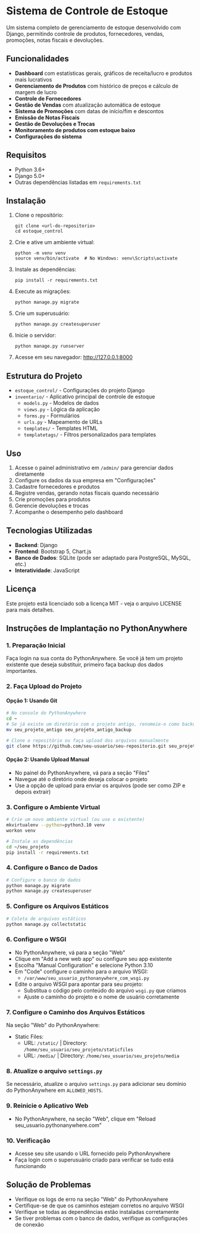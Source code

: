 # Sistema de Controle de Estoque

Um sistema completo de gerenciamento de estoque desenvolvido com Django, permitindo controle de produtos, fornecedores, vendas, promoções, notas fiscais e devoluções.

## Funcionalidades

- **Dashboard** com estatísticas gerais, gráficos de receita/lucro e produtos mais lucrativos
- **Gerenciamento de Produtos** com histórico de preços e cálculo de margem de lucro
- **Controle de Fornecedores**
- **Gestão de Vendas** com atualização automática de estoque
- **Sistema de Promoções** com datas de início/fim e descontos
- **Emissão de Notas Fiscais**
- **Gestão de Devoluções e Trocas**
- **Monitoramento de produtos com estoque baixo**
- **Configurações do sistema**

## Requisitos

- Python 3.6+
- Django 5.0+
- Outras dependências listadas em `requirements.txt`

## Instalação

1. Clone o repositório:
   ```
   git clone <url-do-repositorio>
   cd estoque_control
   ```

2. Crie e ative um ambiente virtual:
   ```
   python -m venv venv
   source venv/bin/activate  # No Windows: venv\Scripts\activate
   ```

3. Instale as dependências:
   ```
   pip install -r requirements.txt
   ```

4. Execute as migrações:
   ```
   python manage.py migrate
   ```

5. Crie um superusuário:
   ```
   python manage.py createsuperuser
   ```

6. Inicie o servidor:
   ```
   python manage.py runserver
   ```

7. Acesse em seu navegador: http://127.0.0.1:8000

## Estrutura do Projeto

- `estoque_control/` - Configurações do projeto Django
- `inventario/` - Aplicativo principal de controle de estoque
  - `models.py` - Modelos de dados
  - `views.py` - Lógica da aplicação
  - `forms.py` - Formulários
  - `urls.py` - Mapeamento de URLs
  - `templates/` - Templates HTML
  - `templatetags/` - Filtros personalizados para templates

## Uso

1. Acesse o painel administrativo em `/admin/` para gerenciar dados diretamente
2. Configure os dados da sua empresa em "Configurações"
3. Cadastre fornecedores e produtos
4. Registre vendas, gerando notas fiscais quando necessário
5. Crie promoções para produtos
6. Gerencie devoluções e trocas
7. Acompanhe o desempenho pelo dashboard

## Tecnologias Utilizadas

- **Backend**: Django
- **Frontend**: Bootstrap 5, Chart.js
- **Banco de Dados**: SQLite (pode ser adaptado para PostgreSQL, MySQL, etc.)
- **Interatividade**: JavaScript

## Licença

Este projeto está licenciado sob a licença MIT - veja o arquivo LICENSE para mais detalhes.

## Instruções de Implantação no PythonAnywhere

### 1. Preparação Inicial

Faça login na sua conta do PythonAnywhere. Se você já tem um projeto existente que deseja substituir, primeiro faça backup dos dados importantes.

### 2. Faça Upload do Projeto

#### Opção 1: Usando Git
```bash
# No console do PythonAnywhere
cd ~
# Se já existe um diretório com o projeto antigo, renomeie-o como backup
mv seu_projeto_antigo seu_projeto_antigo_backup

# Clone o repositório ou faça upload dos arquivos manualmente
git clone https://github.com/seu-usuario/seu-repositorio.git seu_projeto
```

#### Opção 2: Usando Upload Manual
- No painel do PythonAnywhere, vá para a seção "Files"
- Navegue até o diretório onde deseja colocar o projeto
- Use a opção de upload para enviar os arquivos (pode ser como ZIP e depois extrair)

### 3. Configure o Ambiente Virtual

```bash
# Crie um novo ambiente virtual (ou use o existente)
mkvirtualenv --python=python3.10 venv
workon venv

# Instale as dependências
cd ~/seu_projeto
pip install -r requirements.txt
```

### 4. Configure o Banco de Dados

```bash
# Configure o banco de dados
python manage.py migrate
python manage.py createsuperuser
```

### 5. Configure os Arquivos Estáticos

```bash
# Coleta de arquivos estáticos
python manage.py collectstatic
```

### 6. Configure o WSGI

- No PythonAnywhere, vá para a seção "Web"
- Clique em "Add a new web app" ou configure seu app existente
- Escolha "Manual Configuration" e selecione Python 3.10
- Em "Code" configure o caminho para o arquivo WSGI:
  - `/var/www/seu_usuario_pythonanywhere_com_wsgi.py`
- Edite o arquivo WSGI para apontar para seu projeto:
  - Substitua o código pelo conteúdo do arquivo `wsgi.py` que criamos
  - Ajuste o caminho do projeto e o nome de usuário corretamente

### 7. Configure o Caminho dos Arquivos Estáticos

Na seção "Web" do PythonAnywhere:
- Static Files:
  - URL: `/static/` | Directory: `/home/seu_usuario/seu_projeto/staticfiles`
  - URL: `/media/` | Directory: `/home/seu_usuario/seu_projeto/media`

### 8. Atualize o arquivo `settings.py`

Se necessário, atualize o arquivo `settings.py` para adicionar seu domínio do PythonAnywhere em `ALLOWED_HOSTS`.

### 9. Reinicie o Aplicativo Web

- No PythonAnywhere, na seção "Web", clique em "Reload seu_usuario.pythonanywhere.com"

### 10. Verificação

- Acesse seu site usando o URL fornecido pelo PythonAnywhere
- Faça login com o superusuário criado para verificar se tudo está funcionando

## Solução de Problemas

- Verifique os logs de erro na seção "Web" do PythonAnywhere
- Certifique-se de que os caminhos estejam corretos no arquivo WSGI
- Verifique se todas as dependências estão instaladas corretamente
- Se tiver problemas com o banco de dados, verifique as configurações de conexão 